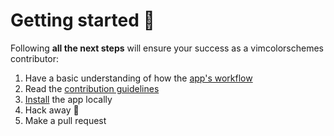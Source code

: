 # Getting started 🚀

Following **all the next steps** will ensure your success as a vimcolorschemes contributor:

1. Have a basic understanding of how the [app's workflow](/workflow)
2. Read the [contribution guidelines](/contributing-guidelines)
3. [Install](/installation-guide) the app locally
4. Hack away 🚀
5. Make a pull request
